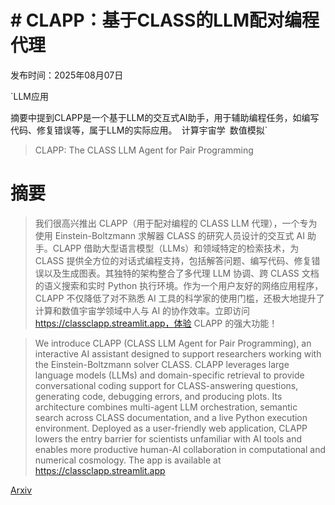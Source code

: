 # # CLAPP：基于CLASS的LLM配对编程代理

发布时间：2025年08月07日

`LLM应用

摘要中提到CLAPP是一个基于LLM的交互式AI助手，用于辅助编程任务，如编写代码、修复错误等，属于LLM的实际应用。` `计算宇宙学` `数值模拟`

> CLAPP: The CLASS LLM Agent for Pair Programming

# 摘要

> 我们很高兴推出 CLAPP（用于配对编程的 CLASS LLM 代理），一个专为使用 Einstein-Boltzmann 求解器 CLASS 的研究人员设计的交互式 AI 助手。CLAPP 借助大型语言模型（LLMs）和领域特定的检索技术，为 CLASS 提供全方位的对话式编程支持，包括解答问题、编写代码、修复错误以及生成图表。其独特的架构整合了多代理 LLM 协调、跨 CLASS 文档的语义搜索和实时 Python 执行环境。作为一个用户友好的网络应用程序，CLAPP 不仅降低了对不熟悉 AI 工具的科学家的使用门槛，还极大地提升了计算和数值宇宙学领域中人与 AI 的协作效率。立即访问 https://classclapp.streamlit.app，体验 CLAPP 的强大功能！

> We introduce CLAPP (CLASS LLM Agent for Pair Programming), an interactive AI assistant designed to support researchers working with the Einstein-Boltzmann solver CLASS. CLAPP leverages large language models (LLMs) and domain-specific retrieval to provide conversational coding support for CLASS-answering questions, generating code, debugging errors, and producing plots. Its architecture combines multi-agent LLM orchestration, semantic search across CLASS documentation, and a live Python execution environment. Deployed as a user-friendly web application, CLAPP lowers the entry barrier for scientists unfamiliar with AI tools and enables more productive human-AI collaboration in computational and numerical cosmology. The app is available at https://classclapp.streamlit.app

[Arxiv](https://arxiv.org/abs/2508.05728)